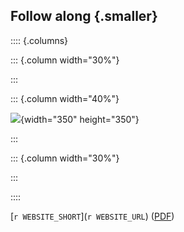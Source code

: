 ## Follow along {.smaller}

:::: {.columns}

::: {.column width="30%"}

:::

::: {.column width="40%"}

![](qrcode.png){width="350" height="350"}


:::

::: {.column width="30%"}

:::

::::

[`r WEBSITE_SHORT`](`r WEBSITE_URL`) ([PDF](presentation-en.pdf))
